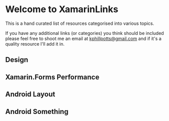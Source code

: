 # Welcome to XamarinLinks

This is a hand curated list of resources categorised into various topics.

If you have any additional links (or categories) you think should be included please feel free to shoot me an email at kphillpotts@gmail.com and if it's a quality resource I'll add it in.

## Design

## Xamarin.Forms Performance

## Android Layout

## Android Something<a name="androidsomething"></a>

